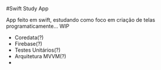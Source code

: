#Swift Study App

App feito em swift, estudando como foco em criação de telas programaticamente... WIP

- Coredata(?)
- Firebase(?)
- Testes Unitários(?)
- Arquitetura MVVM(?)
- 
